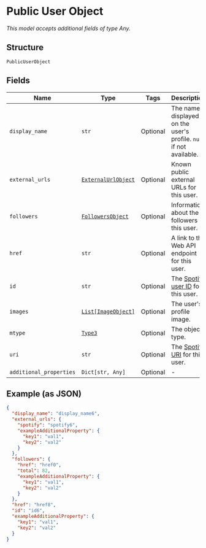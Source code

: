 
# Public User Object

*This model accepts additional fields of type Any.*

## Structure

`PublicUserObject`

## Fields

| Name | Type | Tags | Description |
|  --- | --- | --- | --- |
| `display_name` | `str` | Optional | The name displayed on the user's profile. `null` if not available. |
| `external_urls` | [`ExternalUrlObject`](../../doc/models/external-url-object.md) | Optional | Known public external URLs for this user. |
| `followers` | [`FollowersObject`](../../doc/models/followers-object.md) | Optional | Information about the followers of this user. |
| `href` | `str` | Optional | A link to the Web API endpoint for this user. |
| `id` | `str` | Optional | The [Spotify user ID](/documentation/web-api/concepts/spotify-uris-ids) for this user. |
| `images` | [`List[ImageObject]`](../../doc/models/image-object.md) | Optional | The user's profile image. |
| `mtype` | [`Type3`](../../doc/models/type-3.md) | Optional | The object type. |
| `uri` | `str` | Optional | The [Spotify URI](/documentation/web-api/concepts/spotify-uris-ids) for this user. |
| `additional_properties` | `Dict[str, Any]` | Optional | - |

## Example (as JSON)

```json
{
  "display_name": "display_name6",
  "external_urls": {
    "spotify": "spotify6",
    "exampleAdditionalProperty": {
      "key1": "val1",
      "key2": "val2"
    }
  },
  "followers": {
    "href": "href0",
    "total": 82,
    "exampleAdditionalProperty": {
      "key1": "val1",
      "key2": "val2"
    }
  },
  "href": "href8",
  "id": "id6",
  "exampleAdditionalProperty": {
    "key1": "val1",
    "key2": "val2"
  }
}
```

